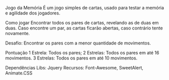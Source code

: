 Jogo da Memória
É um jogo simples de cartas, usado para testar a memória e agilidade dos jogadores.

Como jogar
Encontrar todos os pares de cartas, revelando as de duas em duas.
Caso encontre um par, as cartas ficarão abertas, caso contrário tente novamente.

Desafio: Encontrar os pares com a menor quantidade de movimentos.

Pontuação
1 Estrela: Todos os pares;
2 Estrelas: Todos os pares em até 16 movimentos.
3 Estrelas: Todos os pares em até 10 movimentos.

Dependências
Libs: Jquery
Recursos: Font-Awesome, SweetAlert, Animate.CSS
